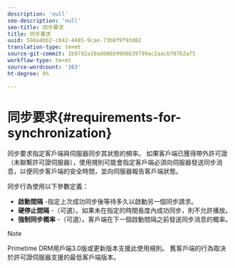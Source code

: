 ```yaml
---
description: 'null'
seo-description: 'null'
seo-title: 同步要求
title: 同步要求
uuid: 594a4bb2-c042-4485-9cae-73b8f9f93d82
translation-type: tm+mt
source-git-commit: 1b9792a10ad606b99b6639799ac2aacb707b2af5
workflow-type: tm+mt
source-wordcount: '163'
ht-degree: 0%

---
```



# 同步要求{#requirements-for-synchronization}

同步要求指定客戶端與伺服器同步其狀態的頻率。 如果客戶端已獲得帶外許可證（未聯繫許可證伺服器），使用規則可能會指定客戶端必須向伺服器發送同步消息，以便同步客戶端的安全時間，並向伺服器報告客戶端狀態。

同步行為使用以下參數定義：

* **啟動間隔** -指定上次成功同步後等待多久以啟動另一個同步請求。
* **硬停止間隔** -（可選）。如果未在指定的時間長度內成功同步，則不允許播放。
* **強制同步概率** -（可選）。客戶端在下一個啟動間隔之前發送同步消息的概率。

>[!NOTE]
>
>Primetime DRM用戶端3.0版或更新版本支援此使用規則。 舊客戶端的行為取決於許可證伺服器支援的最低客戶端版本。

